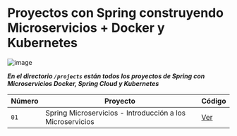 # Proyectos con Spring construyendo Microservicios + Docker y Kubernetes

![image](https://github.com/dieegoludee/spring-docker-kubernetes-repository/assets/127766535/9175cd85-e2b7-4f83-968e-d17de056bde8)

***En el directorio `/projects` están todos los proyectos de Spring con Microservicios Docker, Spring Cloud y Kubernetes***

| Número  | Proyecto | Código |
| ------------- | ------------- | ------------- |
| `01`  | Spring Microservicios - Introducción a los Microservicios  | [Ver]()  |
